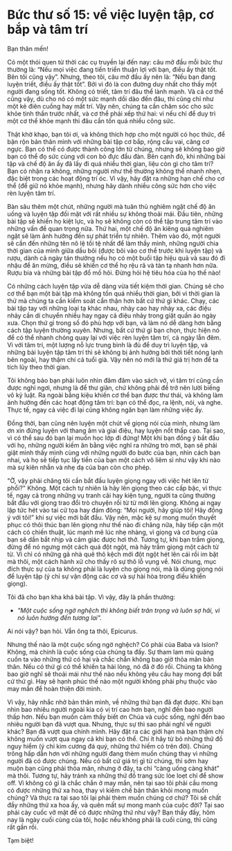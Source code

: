 # Bức thư số 15: về việc luyện tập, cơ bắp và tâm trí

Bạn thân mến!

Có một thói quen từ thời các cụ truyền lại đến nay: câu mở đầu mỗi bức thư thường là: “Nếu mọi việc đang tiến triển thuận lợi với bạn, điều ấy thật tốt. Bên tôi cũng vậy”. Nhưng, theo tôi, câu mở đầu ấy nên là: “Nếu bạn đang luyện triết, điều ấy thật tốt”. Bởi vì đó là con đường duy nhất cho thấy một người đang sống tốt. Không có triết, tâm trí đâu thể lành mạnh. Và cả cơ thể cũng vậy, dù cho nó có một sức mạnh dồi dào đến đâu, thì cũng chỉ như một kẻ điên cuồng hay mất trí. Vậy nên, chúng ta cần chăm sóc cho sức khỏe tinh thần trước nhất, và cơ thể phải xếp thứ hai: vì nếu chỉ để duy trì một cơ thể khỏe mạnh thì đâu cần tốn quá nhiều công sức.

Thật khờ khạo, bạn tôi ơi, và không thích hợp cho một người có học thức, để bận rộn bản thân mình với những bài tập cơ bắp, rộng cầu vai, căng cơ ngực. Bạn có thể có được thành công lớn từ chúng, nhưng sẽ không bao giờ bạn có thể đọ sức cùng với con bò đực đầu đàn. Bên cạnh đó, khi những bài tập và chế độ ăn ấy đã lấy đi quá nhiều thời gian, liệu còn gì cho tâm trí? Bạn có nhận ra không, những người như thế thường không thể nhanh nhẹn, đặc biệt trong các hoạt động trí óc. Vì vậy, hãy đặt ra những hạn chế cho cơ thể (để giữ nó khỏe mạnh), nhưng hãy dành nhiều công sức hơn cho việc rèn luyện tâm trí.

Bàn sâu thêm một chút, những người mà tuân thủ nghiêm ngặt chế độ ăn uống và luyện tập đối mặt với rất nhiều sự không thoải mái. Đầu tiên, những bài tập sẽ khiến họ kiệt lực, và họ sẽ không còn có thể tập trung tâm trí vào những vấn đề quan trọng nữa. Thứ hai, một chế độ ăn kiêng quá nghiêm ngặt sẽ làm ảnh hưởng đến sự phát triển tự nhiên. Thêm vào đó, một người sẽ cần đến những tên nô lệ tồi tệ nhất để làm thầy mình, những người chia thời gian của mình giữa dầu bôi (được bôi vào cơ thể trước khi luyện tập) và rượu, dành cả ngày tán thưởng nếu họ có một buổi tập hiệu quả và sau đó đi nhậu để ăn mừng, điều sẽ khiến cơ thể họ rệu rã và tàn tạ nhanh hơn nữa. Rượu bia và những bài tập đổ mồ hôi. Đừng hỏi hệ tiêu hóa của họ thế nào!

Có những cách luyện tập vừa dễ dàng vừa tiết kiệm thời gian. Chúng sẽ cho cơ thể bạn một bài tập mà không tốn quá nhiều thời gian, bởi vì thời gian là thứ mà chúng ta cần kiểm soát cẩn thận hơn bất cứ thứ gì khác. Chạy, các bài tập tay với những loại tạ khác nhau, nhảy cao hay nhảy xa, các điệu nhảy cần di chuyển nhiều hay ngay cả điệu nhảy trong giặt quần áo ngày xưa. Chọn thứ gì trong số đó phù hợp với bạn, và làm nó dễ dàng hơn bằng cách tập luyện thường xuyên. Nhưng, bất cứ thứ gì bạn chọn, thực hiện nó để có thể nhanh chóng quay lại với việc rèn luyện tâm trí, cả ngày lẫn đêm. Vì với tâm trí, một lượng nỗ lực trung bình là đủ để duy trì luyện tập, và những bài luyện tập tâm trí thì sẽ không bị ảnh hưởng bởi thời tiết nóng lạnh bên ngoài, hay thậm chí cả tuổi già. Vậy nên nó mới là thứ giá trị hơn để ta tích lũy theo thời gian.

Tôi không bảo bạn phải luôn nhìn đăm đăm vào sách vở, vì tâm trí cũng cần được nghỉ ngơi, nhưng là để thư giãn, chứ không phải để trở nên lười biếng vô kỷ luật. Ra ngoài bằng kiệu khiến cơ thể bạn được thư thái, và không làm ảnh hưởng đến các hoạt động tâm trí: bạn có thể đọc, ra lệnh, nói, và nghe. Thực tế, ngay cả việc đi lại cũng không ngăn bạn làm những việc ấy.

Đồng thời, bạn cũng nên luyện một chút về giọng nói của mình, nhưng làm ơn xin đừng luyện với thang âm và giai điệu, hay luyện nốt thấp cao. Tại sao, vì có thể sau đó bạn lại muốn học lớp đi đứng! Một khi bạn đồng ý bắt đầu với họ, những người kiếm ăn bằng việc nghĩ ra những trò mới, bạn sẽ phải giật mình thấy mình cùng với những người đo bước của bạn, nhìn cách bạn nhai, và họ sẽ tiếp tục lấy tiền của bạn một cách vô liêm sỉ như vậy khi nào mà sự kiên nhẫn và nhẹ dạ của bạn còn cho phép.

"Ờ, vậy phải chăng tôi cần bắt đầu luyện giọng ngay với việc hét lên từ phổi?" Không. Một cách tự nhiên là hãy lên giọng theo các cấp bậc, vì thực tế, ngay cả trong những vụ tranh cãi hay kiện tụng, người ta cũng thường bắt đầu với giọng trao đổi trò chuyện rồi từ từ mới lên giọng. Không ai ngay lập tức hét vào tai cử tọa hay đám đông: “Mọi người, hãy giúp tôi! Hãy đồng ý với tôi!” khi sự việc mới bắt đầu. Vậy nên, mặc kệ sự mong muốn thuyết phục có thôi thúc bạn lên giọng như thế nào đi chăng nữa, hãy tiếp cận một cách có chiến thuật, lúc mạnh mẽ lúc nhẹ nhàng, vì giọng và cơ bụng của bạn sẽ dần bắt nhịp và cảm giác được hơi thở. Tương tự, khi bạn trầm giọng, đừng để nó ngưng một cách quá đột ngột, mà hãy trầm giọng một cách từ từ. Vì chỉ có những gã nhà quê thô kệch mới đột ngột hét lên cái rồi im bặt mà thôi, một cách hành xử cho thấy rõ sự thô lỗ vụng về. Nói chung, mục đích thực sự của ta không phải là luyện cho giọng nói, mà là dùng giọng nói để luyện tập (ý chỉ sự vận động các cơ và sự hài hòa trong điều khiển giọng).

Tôi đã cho bạn kha khá bài tập. Vì vậy, đây là phần thưởng:

- _"Một cuộc sống ngờ nghệch thì không biết trân trọng và luôn sợ hãi, vì nó luôn hướng đến tương lai"._

Ai nói vậy? bạn hỏi. Vẫn ông ta thôi, Epicurus.

Nhưng thế nào là một cuộc sống ngờ nghệch? Có phải của Baba và Ision? Không, mà chính là cuộc sống của chúng ta đấy. Sự tham lam mù quáng cuốn ta vào những thứ có hại và chắc chắn không bao giờ thỏa mãn bản thân. Nếu có thứ gì có thể khiến ta hài lòng, nó đã ở đó rồi. Chúng ta không bao giờ nghĩ sẽ thoải mái như thế nào nếu không yêu cầu hay mong đợi bất cứ thứ gì. Hay sẽ hạnh phúc thế nào một người không phải phụ thuộc vào may mắn để hoàn thiện đời mình.

Vì vậy, hãy nhắc nhở bản thân mình, về những thứ bạn đã đạt được. Khi bạn nhìn bao nhiêu người ngoài kia có vị trí cao hơn bạn, nghĩ đến bao người thấp hơn. Nếu bạn muốn cảm thấy biết ơn Chúa và cuộc sống, nghĩ đến bao nhiêu người bạn đã vượt qua. Nhưng, thực sự thì sao phải nghĩ về người khác? Bạn đã vượt qua chính mình. Hãy đặt ra các giới hạn mà bạn thậm chí không muốn vượt qua ngay cả khi bạn có thể. Chí ít hãy từ bỏ những thứ đồ nguy hiểm (ý chỉ kim cương đá quý, những thứ hiếm có trên đời). Chúng trông hấp dẫn hơn với những người đang thèm muốn chúng thay vì những người đã có được chúng. Nếu có bất cứ giá trị gì từ chúng, thì sớm hay muộn bạn cũng phải thỏa mãn, nhưng ở đây, ta chỉ “càng uống càng khát” mà thôi. Tương tự, hãy tránh xa những thứ đồ trang sức lòe loẹt chỉ để show off. Vì không có gì là chắc chắn ở may mắn, nên tại sao tôi phải cầu mong có được những thứ xa hoa, thay vì kiềm chế bản thân khỏi mong muốn chúng? Và thực ra tại sao tôi lại phải thèm muốn chúng cơ chứ? Tôi sẽ chất đầy những thứ xa hoa ấy, và quên mất sự mong manh của cuộc đời? Tại sao phải cày cuốc vỡ mặt để có được những thứ như vậy? Bạn thấy đấy, hôm nay là ngày cuối cùng của tôi, hoặc nếu không phải là cuối cùng, thì cũng rất gần rồi.

Tạm biệt!